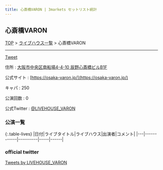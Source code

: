 ```yaml
---
title: 心斎橋VARON | 3markets セットリスト統計
---
```

## 心斎橋VARON

[TOP](/setlist/) > [ライブハウス一覧](livehouses.html) > 心斎橋VARON

___

<a href="https://twitter.com/share?ref_src=twsrc%5Etfw" data-text="3markets[ ]セットリスト > 心斎橋VARON" class="twitter-share-button" data-via="3markets" data-hashtags="3markets" data-related="3markets" data-show-count="false">Tweet</a>

住所
:    <a href="https://www.google.co.jp/maps/search/%E5%A4%A7%E9%98%AA%E5%B8%82%E4%B8%AD%E5%A4%AE%E5%8C%BA%E5%8D%97%E8%88%B9%E5%A0%B44-4-10%20%E8%BE%B0%E9%87%8E%E5%BF%83%E6%96%8E%E6%A9%8B%E3%83%93%E3%83%ABB1F" rel="noopener noreferrer" target="_blank">大阪市中央区南船場4-4-10 辰野心斎橋ビルB1F</a>

公式サイト
:    [https://osaka-varon.jp/](https://osaka-varon.jp/)

キャパ
:    250

公演回数
: 0


公式Twitter
: <a href="https://twitter.com/LIVEHOUSE_VARON">@LIVEHOUSE_VARON</a>


### 公演一覧

{:.table-lives}
|日付|ライブタイトル|ライブハウス|出演者|コメント|
|---|------------|----------|-----|------|




### official twitter

<a class="twitter-timeline" href="https://twitter.com/LIVEHOUSE_VARON?ref_src=twsrc%5Etfw">Tweets by LIVEHOUSE_VARON</a> <script async src="https://platform.twitter.com/widgets.js" charset="utf-8"></script>


<script async src="https://platform.twitter.com/widgets.js" charset="utf-8"></script>